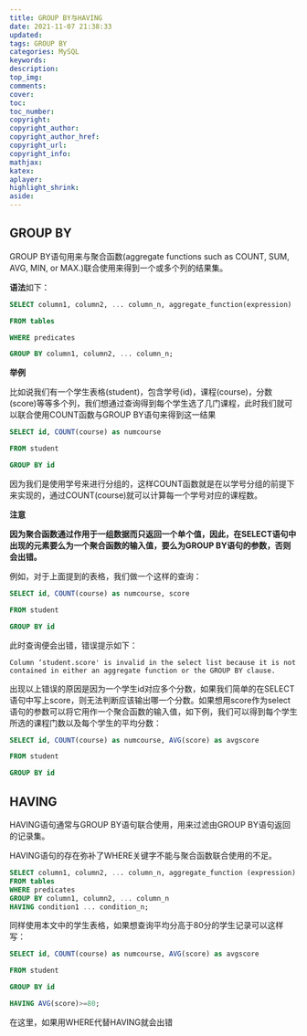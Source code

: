 ```yaml
---
title: GROUP BY与HAVING
date: 2021-11-07 21:38:33
updated:
tags: GROUP BY
categories: MySQL
keywords: 
description:
top_img:
comments:
cover:
toc:
toc_number:
copyright:
copyright_author:
copyright_author_href:
copyright_url:
copyright_info:
mathjax:
katex:
aplayer:
highlight_shrink:
aside:
---
```


## GROUP BY

GROUP BY语句用来与聚合函数(aggregate functions such as COUNT, SUM, AVG, MIN, or MAX.)联合使用来得到一个或多个列的结果集。

**语法**如下：

```sql
SELECT column1, column2, ... column_n, aggregate_function(expression)           

FROM tables            

WHERE predicates            

GROUP BY column1, column2, ... column_n;
```

**举例**

比如说我们有一个学生表格(student)，包含学号(id)，课程(course)，分数(score)等等多个列，我们想通过查询得到每个学生选了几门课程，此时我们就可以联合使用COUNT函数与GROUP BY语句来得到这一结果

```sql
SELECT id, COUNT(course) as numcourse

FROM student

GROUP BY id
```

因为我们是使用学号来进行分组的，这样COUNT函数就是在以学号分组的前提下来实现的，通过COUNT(course)就可以计算每一个学号对应的课程数。

**注意**

**因为聚合函数通过作用于一组数据而只返回一个单个值，因此，在SELECT语句中出现的元素要么为一个聚合函数的输入值，要么为GROUP BY语句的参数，否则会出错。**

例如，对于上面提到的表格，我们做一个这样的查询：

```sql
SELECT id, COUNT(course) as numcourse, score

FROM student

GROUP BY id
```

此时查询便会出错，错误提示如下：

`Column ‘student.score' is invalid in the select list because it is not contained in either an aggregate function or the GROUP BY clause.`

出现以上错误的原因是因为一个学生id对应多个分数，如果我们简单的在SELECT语句中写上score，则无法判断应该输出哪一个分数。如果想用score作为select语句的参数可以将它用作一个聚合函数的输入值，如下例，我们可以得到每个学生所选的课程门数以及每个学生的平均分数：

```sql
SELECT id, COUNT(course) as numcourse, AVG(score) as avgscore

FROM student

GROUP BY id
```

##  HAVING

HAVING语句通常与GROUP BY语句联合使用，用来过滤由GROUP BY语句返回的记录集。

HAVING语句的存在弥补了WHERE关键字不能与聚合函数联合使用的不足。

```sql
SELECT column1, column2, ... column_n, aggregate_function (expression)
FROM tables
WHERE predicates
GROUP BY column1, column2, ... column_n
HAVING condition1 ... condition_n;
```

同样使用本文中的学生表格，如果想查询平均分高于80分的学生记录可以这样写：

```sql
SELECT id, COUNT(course) as numcourse, AVG(score) as avgscore

FROM student

GROUP BY id

HAVING AVG(score)>=80;
```

在这里，如果用WHERE代替HAVING就会出错